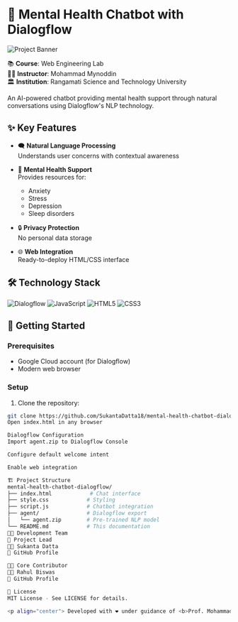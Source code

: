 # 🧠 Mental Health Chatbot with Dialogflow

![Project Banner](https://via.placeholder.com/1200x400/5e35b1/ffffff?text=Mental+Health+Chatbot+Demo)

📚 **Course**: Web Engineering Lab  
👨‍🏫 **Instructor**: Mohammad Mynoddin  
🏛️ **Institution**: Rangamati Science and Technology University  

An AI-powered chatbot providing mental health support through natural conversations using Dialogflow's NLP technology.

## ✨ Key Features

- 🗨️ **Natural Language Processing**  
  Understands user concerns with contextual awareness

- 🧘 **Mental Health Support**  
  Provides resources for:
  - Anxiety
  - Stress
  - Depression
  - Sleep disorders

- 🔒 **Privacy Protection**  
  No personal data storage

- 🌐 **Web Integration**  
  Ready-to-deploy HTML/CSS interface

## 🛠️ Technology Stack

![Dialogflow](https://img.shields.io/badge/Dialogflow-FF9800?style=for-the-badge&logo=dialogflow&logoColor=white)
![JavaScript](https://img.shields.io/badge/JavaScript-F7DF1E?style=for-the-badge&logo=javascript&logoColor=black)
![HTML5](https://img.shields.io/badge/HTML5-E34F26?style=for-the-badge&logo=html5&logoColor=white)
![CSS3](https://img.shields.io/badge/CSS3-1572B6?style=for-the-badge&logo=css3&logoColor=white)

## 🚀 Getting Started

### Prerequisites
- Google Cloud account (for Dialogflow)
- Modern web browser

### Setup
1. Clone the repository:
```bash
git clone https://github.com/SukantaDatta18/mental-health-chatbot-dialogflow.git
Open index.html in any browser

Dialogflow Configuration
Import agent.zip to Dialogflow Console

Configure default welcome intent

Enable web integration

🏗️ Project Structure
mental-health-chatbot-dialogflow/
├── index.html            # Chat interface
├── style.css            # Styling
├── script.js            # Chatbot integration
├── agent/               # Dialogflow export
│   └── agent.zip        # Pre-trained NLP model
└── README.md            # This documentation
👨‍💻 Development Team
🤵 Project Lead
👨‍💻 Sukanta Datta
🔗 GitHub Profile

👨‍🔧 Core Contributor
👨‍💻 Rahul Biswas
🔗 GitHub Profile

📜 License
MIT License - See LICENSE for details.

<p align="center"> Developed with ❤️ under guidance of <b>Prof. Mohammad Mynoddin</b><br> ⭐ Star this repository if you find our work valuable! </p> ```
